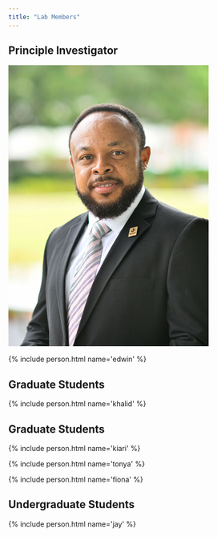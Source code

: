 ```yaml
---
title: "Lab Members"
---
```


## Principle Investigator

![image](/People/Aroke_Edwin.jpg)

{% include person.html name='edwin' %}

## Graduate Students

{% include person.html name='khalid' %}

## Graduate Students

{% include person.html name='kiari' %}

{% include person.html name='tonya' %}

{% include person.html name='fiona' %}

## Undergraduate Students

{% include person.html name='jay' %}
